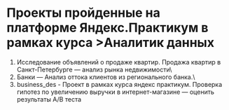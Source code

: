 # Проекты пройденные на платформе Яндекс.Практикум в рамках курса >Аналитик данных
1. Исследование объявлений о продаже квартир. Продажа квартир в Санкт-Петербурге — анализ рынка недвижимости\
2. Банки — Анализ оттока клиентов из регионального банка.\
3. business_des - Проект в рамках курса яндекс практикум. Проверка гипотез по увеличению выручки в интернет-магазине —
оценить результаты A/B теста
